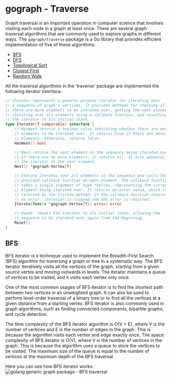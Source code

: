 # gograph - Traverse

Graph traversal is an important operation in computer science that involves
visiting each node in a graph at least once. There are several graph traversal
algorithms that are commonly used to explore graphs in different ways.
The `gograph/traverse` package is a Go library that provides efficient implementation
of five of these algorithms:

* [BFS](#BFS)
* [DFS](#DFS)
* [Topological Sort](#Topological-Sort)
* [Closest First](#Closest-First)
* [Random Walk](#Random-Walk)

All the traversal algorithms in the 'traverse' package are implemented the following
iterator interface:

```go
// Iterator represents a general purpose iterator for iterating over
// a sequence of graph's vertices. It provides methods for checking if
// there are more elements to be iterated over, getting the next element,
// iterating over all elements using a callback function, and resetting
// the iterator to its initial state.
type Iterator[T comparable] interface {
	// HasNext returns a boolean value indicating whether there are more
	// elements to be iterated over. It returns true if there are more
	// elements. Otherwise, returns false.
	HasNext() bool

	// Next returns the next element in the sequence being iterated over.
	// If there are no more elements, it returns nil. It also advances
	// the iterator to the next element.
	Next() *gograph.Vertex[T]

	// Iterate iterates over all elements in the sequence and calls the
	// provided callback function on each element. The callback function
	// takes a single argument of type *Vertex, representing the current
	// element being iterated over. It returns an error value, which is
	// returned by the Iterate method. If the callback function returns
	// an error, iteration is stopped and the error is returned.
	Iterate(func(v *gograph.Vertex[T]) error) error

	// Reset  resets the iterator to its initial state, allowing the
	// sequence to be iterated over again from the beginning.
	Reset()
}
```

## BFS

BFS iterator is a technique used to implement the Breadth-First Search (BFS)
algorithm for traversing a graph or tree in a systematic way. The BFS iterator
iteratively visits all the vertices of the graph, starting from a given source
vertex and moving outwards in levels. The iterator maintains a queue of vertices
to be visited, and it visits each vertex only once.

One of the most common usages of BFS iterator is to find the shortest path between
two vertices in an unweighted graph. It can also be used to perform level-order
traversal of a binary tree or to find all the vertices at a given distance from a
starting vertex. BFS iterator is also commonly used in graph algorithms, such as
finding connected components, bipartite graphs, and cycle detection.

The time complexity of the BFS iterator algorithm is O(V + E), where V is the
number of vertices and E is the number of edges in the graph. This is because
the algorithm visits each vertex and edge exactly once. The space complexity of
BFS iterator is O(V), where V is the number of vertices in the graph. This is
because the algorithm uses a queue to store the vertices to be visited. The
maximum size of the queue is equal to the number of vertices at the maximum
depth of the BFS traversal.

Here you can see how BFS iterator works:
<img alt="golang generic graph package - BFS traversal" src="https://user-images.githubusercontent.com/11541936/222957305-912411f0-00fe-419e-97f7-5e3fbdab62af.png" title="bfs-traversal"/>


